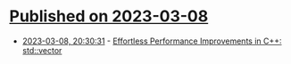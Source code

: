 # [Published on 2023-03-08](index.md)

* [2023-03-08, 20:30:31](https://lobste.rs/s/iqhd6j/effortless_performance_improvements_c) - [Effortless Performance Improvements in C++: std::vector](https://julien.jorge.st/posts/en/effortless-performance-improvements-in-cpp-std-vector/)
